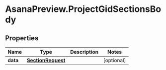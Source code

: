# AsanaPreview.ProjectGidSectionsBody

## Properties
Name | Type | Description | Notes
------------ | ------------- | ------------- | -------------
**data** | [**SectionRequest**](SectionRequest.md) |  | [optional] 
